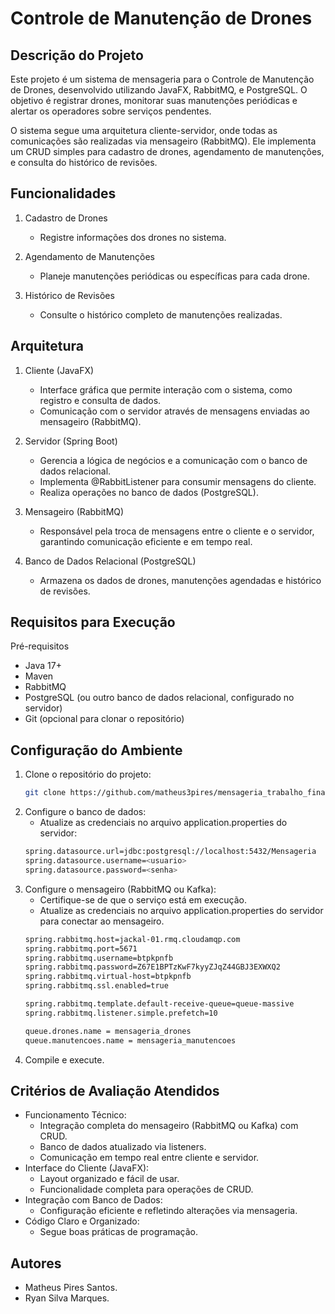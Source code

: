 # Controle de Manutenção de Drones

## Descrição do Projeto
Este projeto é um sistema de mensageria para o Controle de Manutenção de Drones, desenvolvido utilizando JavaFX, RabbitMQ, e PostgreSQL. O objetivo é registrar drones, monitorar suas manutenções periódicas e alertar os operadores sobre serviços pendentes.

O sistema segue uma arquitetura cliente-servidor, onde todas as comunicações são realizadas via mensageiro (RabbitMQ). Ele implementa um CRUD simples para cadastro de drones, agendamento de manutenções, e consulta do histórico de revisões.

## Funcionalidades
1. Cadastro de Drones
   - Registre informações dos drones no sistema.
   
2. Agendamento de Manutenções
   - Planeje manutenções periódicas ou específicas para cada drone.

3. Histórico de Revisões
   - Consulte o histórico completo de manutenções realizadas.

## Arquitetura
1. Cliente (JavaFX)
   - Interface gráfica que permite interação com o sistema, como registro e consulta de dados.
   - Comunicação com o servidor através de mensagens enviadas ao mensageiro (RabbitMQ).

2. Servidor (Spring Boot)
   - Gerencia a lógica de negócios e a comunicação com o banco de dados relacional.
   - Implementa @RabbitListener para consumir mensagens do cliente.
   - Realiza operações no banco de dados (PostgreSQL).

3. Mensageiro (RabbitMQ)
   - Responsável pela troca de mensagens entre o cliente e o servidor, garantindo comunicação eficiente e em tempo real.

4. Banco de Dados Relacional (PostgreSQL)
   - Armazena os dados de drones, manutenções agendadas e histórico de revisões.

## Requisitos para Execução
Pré-requisitos
- Java 17+
- Maven
- RabbitMQ
- PostgreSQL (ou outro banco de dados relacional, configurado no servidor)
- Git (opcional para clonar o repositório)

## Configuração do Ambiente
1. Clone o repositório do projeto:
   ```bash
   git clone https://github.com/matheus3pires/mensageria_trabalho_final.git

2. Configure o banco de dados:
    -  Atualize as credenciais no arquivo application.properties do servidor:
    ```bash
    spring.datasource.url=jdbc:postgresql://localhost:5432/Mensageria
    spring.datasource.username=<usuario>
    spring.datasource.password=<senha>

    
3. Configure o mensageiro (RabbitMQ ou Kafka):
    -  Certifique-se de que o serviço está em execução.
    -  Atualize as credenciais no arquivo application.properties do servidor para conectar ao mensageiro.
    ```bash
    spring.rabbitmq.host=jackal-01.rmq.cloudamqp.com
    spring.rabbitmq.port=5671
    spring.rabbitmq.username=btpkpnfb
    spring.rabbitmq.password=Z67E1BPTzKwF7kyyZJqZ44GBJ3EXWXQ2
    spring.rabbitmq.virtual-host=btpkpnfb
    spring.rabbitmq.ssl.enabled=true

    spring.rabbitmq.template.default-receive-queue=queue-massive
    spring.rabbitmq.listener.simple.prefetch=10

    queue.drones.name = mensageria_drones
    queue.manutencoes.name = mensageria_manutencoes
    
4. Compile e execute.

## Critérios de Avaliação Atendidos
- Funcionamento Técnico:
  - Integração completa do mensageiro (RabbitMQ ou Kafka) com CRUD.
  - Banco de dados atualizado via listeners.
  - Comunicação em tempo real entre cliente e servidor.
- Interface do Cliente (JavaFX):
  - Layout organizado e fácil de usar.
  - Funcionalidade completa para operações de CRUD.
- Integração com Banco de Dados:
  - Configuração eficiente e refletindo alterações via mensageria.
- Código Claro e Organizado:
  - Segue boas práticas de programação.

## Autores
-  Matheus Pires Santos.
-  Ryan Silva Marques.
